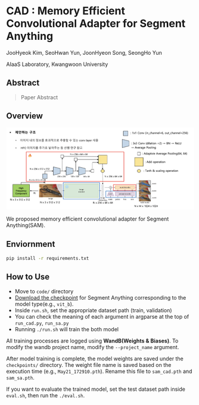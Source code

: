 # CAD : Memory Efficient Convolutional Adapter for Segment Anything

JooHyeok Kim, SeoHwan Yun, JoonHyeon Song, SeongHo Yun

AIaaS Laboratory, Kwangwoon University

## Abstract 

> Paper Abstract

## Overview

![alt text](assets/image.png)

We proposed memory efficient convolutional adapter for Segment Anything(SAM). 

## Enviornment

```bash 
pip install -r requirements.txt 
```

## How to Use 

- Move to ```code/``` directory
- [Download the checkpoint](https://github.com/facebookresearch/segment-anything?tab=readme-ov-file#model-checkpoints) for Segment Anything corresponding to the model type(e.g., ```vit_b```).
- Inside ```run.sh```, set the appropriate dataset path (train, validation)
- You can check the meaning of each argument in argparse at the top of ```run_cad.py```, ```run_sa.py```
- Running ```./run.sh``` will train the both model

All training processes are logged using **WandB(Weights & Biases)**. To modify the wandb project name, modify the ```--project_name``` argument.

After model training is complete, the model weights are saved under the ```checkpoints/``` directory. The weight file name is saved based on the execution time (e.g., ```May21_172910.pth```). Rename this file to ```sam_cad.pth``` and ```sam_sa.pth```.

If you want to evaluate the trained model, set the test dataset path inside ```eval.sh```, then run the ```./eval.sh```.